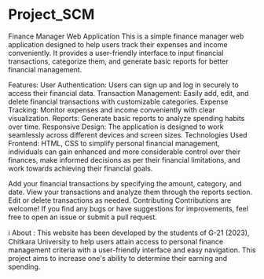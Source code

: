 # Project_SCM
Finance Manager Web Application
This is a simple finance manager web application designed to help users track their expenses and income conveniently. It provides a user-friendly interface to input financial transactions, categorize them, and generate basic reports for better financial management.

Features:
User Authentication: Users can sign up and log in securely to access their financial data.
Transaction Management: Easily add, edit, and delete financial transactions with customizable categories.
Expense Tracking: Monitor expenses and income conveniently with clear visualization.
Reports: Generate basic reports to analyze spending habits over time.
Responsive Design: The application is designed to work seamlessly across different devices and screen sizes.
Technologies Used
Frontend: HTML, CSS to simplify personal financial management, individuals can gain enhanced and more considerable control over their finances, make informed decisions as per their financial limitations, and work towards achieving their financial goals.

Add your financial transactions by specifying the amount, category, and date.
View your transactions and analyze them through the reports section.
Edit or delete transactions as needed.
Contributing
Contributions are welcome! If you find any bugs or have suggestions for improvements, feel free to open an issue or submit a pull request.



ℹ️ About :
This website has been developed by the students of G-21 (2023), Chitkara University to help users attain access to personal finance management criteria with a user-friendly interface and easy navigation.
This project aims to increase one's ability to determine their earning and spending.

